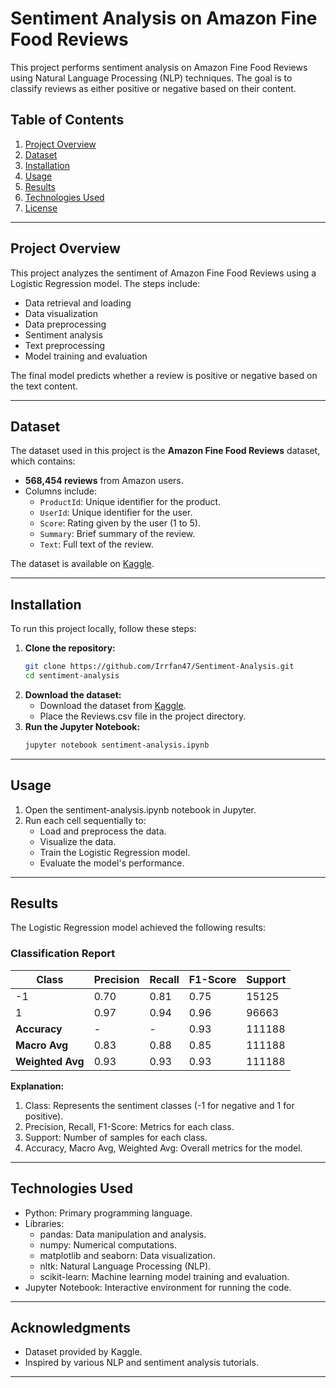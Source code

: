 # Sentiment Analysis on Amazon Fine Food Reviews

This project performs sentiment analysis on Amazon Fine Food Reviews using Natural Language Processing (NLP) techniques. The goal is to classify reviews as either positive or negative based on their content.

## Table of Contents
1. [Project Overview](#project-overview)
2. [Dataset](#dataset)
3. [Installation](#installation)
4. [Usage](#usage)
5. [Results](#results)
6. [Technologies Used](#technologies-used)
7. [License](#license)

---

## Project Overview

This project analyzes the sentiment of Amazon Fine Food Reviews using a Logistic Regression model. The steps include:
- Data retrieval and loading
- Data visualization
- Data preprocessing
- Sentiment analysis
- Text preprocessing
- Model training and evaluation

The final model predicts whether a review is positive or negative based on the text content.

---

## Dataset

The dataset used in this project is the **Amazon Fine Food Reviews** dataset, which contains:
- **568,454 reviews** from Amazon users.
- Columns include:
  - `ProductId`: Unique identifier for the product.
  - `UserId`: Unique identifier for the user.
  - `Score`: Rating given by the user (1 to 5).
  - `Summary`: Brief summary of the review.
  - `Text`: Full text of the review.

The dataset is available on [Kaggle](https://www.kaggle.com/datasets/snap/amazon-fine-food-reviews).

---

## Installation

To run this project locally, follow these steps:

1. **Clone the repository:**
   ```bash
   git clone https://github.com/Irrfan47/Sentiment-Analysis.git
   cd sentiment-analysis
2. **Download the dataset:**
   - Download the dataset from [Kaggle](https://www.kaggle.com/datasets/snap/amazon-fine-food-reviews).
   - Place the Reviews.csv file in the project directory.
3. **Run the Jupyter Notebook:**
   ```bash
   jupyter notebook sentiment-analysis.ipynb

---

## Usage

1. Open the sentiment-analysis.ipynb notebook in Jupyter.
2. Run each cell sequentially to:
    - Load and preprocess the data.
    - Visualize the data.
    - Train the Logistic Regression model.
    - Evaluate the model's performance.

---

## Results

The Logistic Regression model achieved the following results:

### Classification Report

| Class | Precision | Recall | F1-Score | Support |
|-------|-----------|--------|----------|---------|
| -1    | 0.70      | 0.81   | 0.75     | 15125   |
| 1     | 0.97      | 0.94   | 0.96     | 96663   |
| **Accuracy** | - | - | 0.93 | 111188 |
| **Macro Avg** | 0.83 | 0.88 | 0.85 | 111188 |
| **Weighted Avg** | 0.93 | 0.93 | 0.93 | 111188 |

**Explanation:**
  1. Class: Represents the sentiment classes (-1 for negative and 1 for positive).
  2. Precision, Recall, F1-Score: Metrics for each class.
  3. Support: Number of samples for each class.
  4. Accuracy, Macro Avg, Weighted Avg: Overall metrics for the model.

---

## Technologies Used

- Python: Primary programming language.
- Libraries:
  - pandas: Data manipulation and analysis.
  - numpy: Numerical computations.
  - matplotlib and seaborn: Data visualization.
  - nltk: Natural Language Processing (NLP).
  - scikit-learn: Machine learning model training and evaluation.
- Jupyter Notebook: Interactive environment for running the code.

---

## Acknowledgments

- Dataset provided by Kaggle.
- Inspired by various NLP and sentiment analysis tutorials.

---
